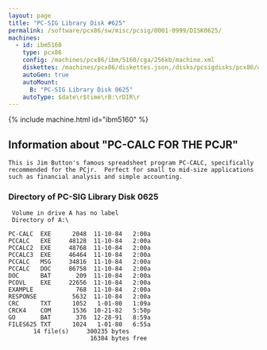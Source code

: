 ```yaml
---
layout: page
title: "PC-SIG Library Disk #625"
permalink: /software/pcx86/sw/misc/pcsig/0001-0999/DISK0625/
machines:
  - id: ibm5160
    type: pcx86
    config: /machines/pcx86/ibm/5160/cga/256kb/machine.xml
    diskettes: /machines/pcx86/diskettes.json,/disks/pcsigdisks/pcx86/diskettes.json
    autoGen: true
    autoMount:
      B: "PC-SIG Library Disk 0625"
    autoType: $date\r$time\rB:\rDIR\r
---
```


{% include machine.html id="ibm5160" %}

## Information about "PC-CALC FOR THE PCJR"

    This is Jim Button's famous spreadsheet program PC-CALC, specifically
    recommended for the PCjr.  Perfect for small to mid-size applications
    such as financial analysis and simple accounting.

### Directory of PC-SIG Library Disk 0625

     Volume in drive A has no label
     Directory of A:\

    PC-CALC  EXE      2048  11-10-84   2:00a
    PCCALC   EXE     48128  11-10-84   2:00a
    PCCALC2  EXE     48768  11-10-84   2:00a
    PCCALC3  EXE     46464  11-10-84   2:00a
    PCCALC   MSG     34816  11-10-84   2:00a
    PCCALC   DOC     86758  11-10-84   2:00a
    DOC      BAT       209  11-10-84   2:00a
    PCOVL    EXE     22656  11-10-84   2:00a
    EXAMPLE            768  11-10-84   2:00a
    RESPONSE          5632  11-10-84   2:00a
    CRC      TXT      1052   1-01-80   1:09a
    CRCK4    COM      1536  10-21-82   5:50p
    GO       BAT       376  12-28-91   8:59a
    FILES625 TXT      1024   1-01-80   6:55a
           14 file(s)     300235 bytes
                           16384 bytes free
